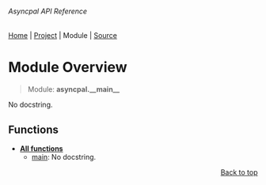 ###### Asyncpal API Reference
[Home](/docs/api/README.md) | [Project](/README.md) | Module | [Source](/asyncpal/__main__.py)

# Module Overview
> Module: **asyncpal.\_\_main\_\_**

No docstring.

## Functions
- [**All functions**](/docs/api/modules/asyncpal/__main__/funcs.md)
    - [main](/docs/api/modules/asyncpal/__main__/funcs.md#main): No docstring.

<p align="right"><a href="#asyncpal-api-reference">Back to top</a></p>
